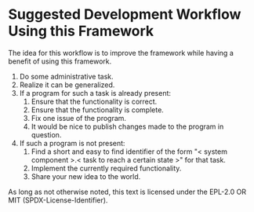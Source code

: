 # Suggested Development Workflow Using this Framework
The idea for this workflow is to improve the framework while having a benefit of using this framework.
1. Do some administrative task.
1. Realize it can be generalized.
1. If a program for such a task is already present: 
   1. Ensure that the functionality is correct.
   1. Ensure that the functionality is complete.
   1. Fix one issue of the program.
   1. It would be nice to publish changes made to the program in question.
1. If such a program is not present: 
   1. Find a short and easy to find identifier of the form "< system component >.< task to reach a certain state >" for that task.
   1. Implement the currently required functionality.
   1. Share your new idea to the world.

As long as not otherwise noted,
this text is licensed under the EPL-2.0 OR MIT (SPDX-License-Identifier).

